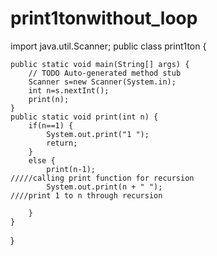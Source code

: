 # print1tonwithout_loop

import java.util.Scanner;
public class print1ton {

	public static void main(String[] args) {
		// TODO Auto-generated method stub
		Scanner s=new Scanner(System.in);
		int n=s.nextInt();
		print(n);
	}
	public static void print(int n) {
		if(n==1) {
			System.out.print("1 ");
			return;
		}
		else {
			print(n-1);                                                /////calling print function for recursion
			System.out.print(n + " ");                                 ////print 1 to n through recursion

		}
	}
}

